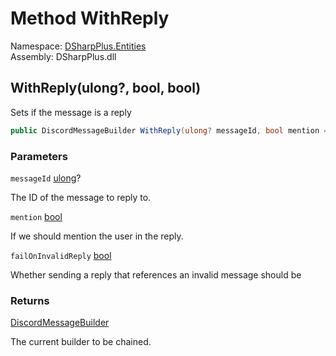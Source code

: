 # Method WithReply

Namespace: [DSharpPlus.Entities](DSharpPlus.Entities.md)  
Assembly: DSharpPlus.dll

## <a id="DSharpPlus_Entities_DiscordMessageBuilder_WithReply_System_Nullable_System_UInt64__System_Boolean_System_Boolean_"></a>WithReply\(ulong?, bool, bool\)

Sets if the message is a reply

```csharp
public DiscordMessageBuilder WithReply(ulong? messageId, bool mention = false, bool failOnInvalidReply = false)
```

### Parameters

`messageId` [ulong](https://learn.microsoft.com/dotnet/api/system.uint64)?

The ID of the message to reply to.

`mention` [bool](https://learn.microsoft.com/dotnet/api/system.boolean)

If we should mention the user in the reply.

`failOnInvalidReply` [bool](https://learn.microsoft.com/dotnet/api/system.boolean)

Whether sending a reply that references an invalid message should be

### Returns

[DiscordMessageBuilder](DSharpPlus.Entities.DiscordMessageBuilder.md)

The current builder to be chained.

